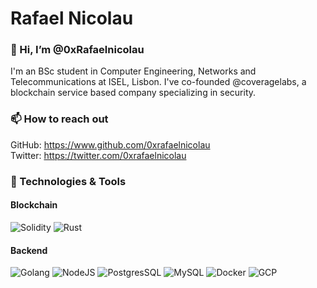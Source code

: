 # Rafael Nicolau

### 👋 Hi, I’m @0xRafaelnicolau

I'm an BSc student in Computer Engineering, Networks and Telecommunications at ISEL, Lisbon. I've co-founded @coveragelabs, a blockchain service based company specializing in security.

### 📫 How to reach out

GitHub: https://www.github.com/0xrafaelnicolau
<br/>
Twitter: https://twitter.com/0xrafaelnicolau

### 🧰 Technologies & Tools

#### Blockchain
![Solidity](https://img.shields.io/badge/solidity-badge?style=for-the-badge&logo=Solidity&logoColor=%23F8F8F8&labelColor=%23171717&color=%23F8F8F8)
![Rust](https://img.shields.io/badge/rust-badge?style=for-the-badge&logo=Rust&logoColor=%23F8F8F8&labelColor=%23171717&color=%23F8F8F8)

#### Backend
![Golang](https://img.shields.io/badge/golang-badge?style=for-the-badge&logo=Go&logoColor=%23F8F8F8&labelColor=%23171717&color=%23F8F8F8)
![NodeJS](https://img.shields.io/badge/nodejs-badge?style=for-the-badge&logo=Node.js&logoColor=f8f8f8&labelColor=171717&color=f8f8f8)
![PostgresSQL](https://img.shields.io/badge/postgresql-badge?style=for-the-badge&logo=postgresql&logoColor=f8f8f8&labelColor=171717&color=f8f8f8)
![MySQL](https://img.shields.io/badge/mysql-badge?style=for-the-badge&logo=mysql&logoColor=f8f8f8&labelColor=171717&color=f8f8f8)
![Docker](https://img.shields.io/badge/Docker-badge?style=for-the-badge&logo=Docker&logoColor=f8f8f8&labelColor=171717&color=f8f8f8)
![GCP](https://img.shields.io/badge/gcp-badge?style=for-the-badge&logo=Google%20Cloud&logoColor=f8f8f8&labelColor=171717&color=f8f8f8)

